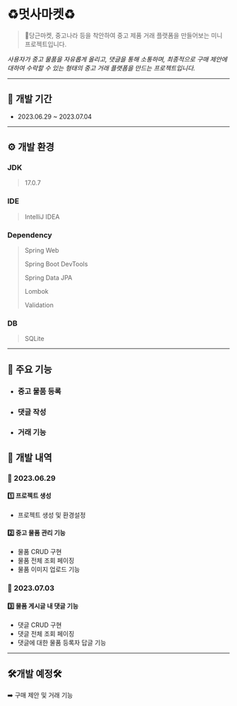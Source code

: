 # ♻️멋사마켓♻️
> 🥕당근마켓, 중고나라 등을 착안하여 중고 제품 거래 플랫폼을 만들어보는 미니 프로젝트입니다.

_사용자가 중고 물품을 자유롭게 올리고, 댓글을 통해 소통하며, 최종적으로 구매 제안에 대하여 수락할 수 있는 형태의 
중고 거래 플랫폼을 만드는 프로젝트입니다._

*****

## 📅 개발 기간
- 2023.06.29 ~ 2023.07.04
*****

## ⚙️ 개발 환경
### JDK
> 17.0.7
### IDE
> IntelliJ IDEA
### Dependency
> Spring Web
> 
> Spring Boot DevTools
> 
> Spring Data JPA
> 
> Lombok
> 
> Validation
### DB
> SQLite

*****

## 📢 주요 기능
- ### 중고 물품 등록
- ### 댓글 작성
- ### 거래 기능

## 📃 개발 내역
### 📆 2023.06.29
#### 1️⃣ 프로젝트 생성
- 프로젝트 생성 및 환경설정

#### 2️⃣ 중고 물품 관리 기능
- 물품 CRUD 구현
- 물품 전체 조회 페이징
- 물품 이미지 업로드 기능

### 📆 2023.07.03
#### 3️⃣ 물품 게시글 내 댓글 기능
- 댓글 CRUD 구현
- 댓글 전체 조회 페이징
- 댓글에 대한 물품 등록자 답글 기능

*****

## 🛠️개발 예정🛠️
➡️ 구매 제안 및 거래 기능
